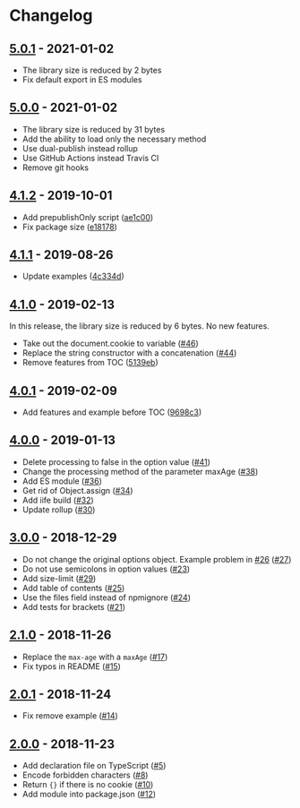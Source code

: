 # Changelog

## [5.0.1](https://github.com/alik0211/hardtack/compare/v5.0.0...v5.0.1) - 2021-01-02

- The library size is reduced by 2 bytes
- Fix default export in ES modules

## [5.0.0](https://github.com/alik0211/hardtack/compare/v4.1.2...v5.0.0) - 2021-01-02

- The library size is reduced by 31 bytes
- Add the ability to load only the necessary method
- Use dual-publish instead rollup
- Use GitHub Actions instead Travis CI
- Remove git hooks

## [4.1.2](https://github.com/alik0211/hardtack/compare/v4.1.1...v4.1.2) - 2019-10-01

- Add prepublishOnly script ([ae1c00](https://github.com/alik0211/hardtack/commit/ae1c00f6f25fb5aaf8ba6ffce6334485805ecb55))
- Fix package size ([e18178](https://github.com/alik0211/hardtack/commit/e181780628fc78f78f1dc29017230eae7640151f))

## [4.1.1](https://github.com/alik0211/hardtack/compare/v4.1.0...v4.1.1) - 2019-08-26

- Update examples ([4c334d](https://github.com/alik0211/hardtack/commit/4c334d087901b8ac2dbeabbe48ad4f45edaf2e99))

## [4.1.0](https://github.com/alik0211/hardtack/compare/v4.0.1...v4.1.0) - 2019-02-13

In this release, the library size is reduced by 6 bytes. No new features.

- Take out the document.cookie to variable ([#46](https://github.com/alik0211/hardtack/pull/46))
- Replace the string constructor with a concatenation ([#44](https://github.com/alik0211/hardtack/pull/44))
- Remove features from TOC ([5139eb](https://github.com/alik0211/hardtack/commit/5139ebb9d14c4c299b023d7d034ea032ce6a44b8))

## [4.0.1](https://github.com/alik0211/hardtack/compare/v4.0.0...v4.0.1) - 2019-02-09

- Add features and example before TOC ([9698c3](https://github.com/alik0211/hardtack/commit/9698c3c0d743b0145ec50761336dddfe8937f9f6))

## [4.0.0](https://github.com/alik0211/hardtack/compare/v3.0.0...v4.0.0) - 2019-01-13

- Delete processing to false in the option value ([#41](https://github.com/alik0211/hardtack/pull/41))
- Change the processing method of the parameter maxAge ([#38](https://github.com/alik0211/hardtack/pull/38))
- Add ES module ([#36](https://github.com/alik0211/hardtack/pull/36))
- Get rid of Object.assign ([#34](https://github.com/alik0211/hardtack/pull/34))
- Add iife build ([#32](https://github.com/alik0211/hardtack/pull/32))
- Update rollup ([#30](https://github.com/alik0211/hardtack/pull/30))

## [3.0.0](https://github.com/alik0211/hardtack/compare/v2.1.0...v3.0.0) - 2018-12-29

- Do not change the original options object. Example problem in [#26](https://github.com/alik0211/hardtack/issues/26) ([#27](https://github.com/alik0211/hardtack/pull/27))
- Do not use semicolons in option values ([#23](https://github.com/alik0211/hardtack/pull/23))
- Add size-limit ([#29](https://github.com/alik0211/hardtack/pull/29))
- Add table of contents ([#25](https://github.com/alik0211/hardtack/pull/25))
- Use the files field instead of npmignore ([#24](https://github.com/alik0211/hardtack/pull/24))
- Add tests for brackets ([#21](https://github.com/alik0211/hardtack/pull/21))

## [2.1.0](https://github.com/alik0211/hardtack/compare/v2.0.1...v2.1.0) - 2018-11-26

- Replace the `max-age` with a `maxAge` ([#17](https://github.com/alik0211/hardtack/pull/17))
- Fix typos in README ([#15](https://github.com/alik0211/hardtack/pull/15))

## [2.0.1](https://github.com/alik0211/hardtack/compare/v2.0.0...v2.0.1) - 2018-11-24

- Fix remove example ([#14](https://github.com/alik0211/hardtack/pull/14))

## [2.0.0](https://github.com/alik0211/hardtack/compare/v1.0.0...v2.0.0) - 2018-11-23

- Add declaration file on TypeScript ([#5](https://github.com/alik0211/hardtack/pull/5))
- Encode forbidden characters ([#8](https://github.com/alik0211/hardtack/pull/8))
- Return `{}` if there is no cookie ([#10](https://github.com/alik0211/hardtack/pull/10))
- Add module into package.json ([#12](https://github.com/alik0211/hardtack/pull/12))
